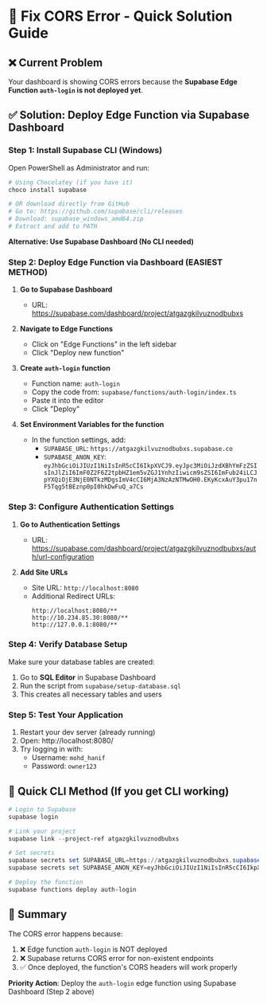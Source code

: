 # 🔧 Fix CORS Error - Quick Solution Guide

## ❌ Current Problem
Your dashboard is showing CORS errors because the **Supabase Edge Function `auth-login` is not deployed yet**.

## ✅ Solution: Deploy Edge Function via Supabase Dashboard

### Step 1: Install Supabase CLI (Windows)

Open PowerShell as Administrator and run:

```powershell
# Using Chocolatey (if you have it)
choco install supabase

# OR download directly from GitHub
# Go to: https://github.com/supabase/cli/releases
# Download: supabase_windows_amd64.zip
# Extract and add to PATH
```

**Alternative: Use Supabase Dashboard (No CLI needed)**

### Step 2: Deploy Edge Function via Dashboard (EASIEST METHOD)

1. **Go to Supabase Dashboard**
   - URL: https://supabase.com/dashboard/project/atgazgkilvuznodbubxs

2. **Navigate to Edge Functions**
   - Click on "Edge Functions" in the left sidebar
   - Click "Deploy new function"

3. **Create `auth-login` function**
   - Function name: `auth-login`
   - Copy the code from: `supabase/functions/auth-login/index.ts`
   - Paste it into the editor
   - Click "Deploy"

4. **Set Environment Variables for the function**
   - In the function settings, add:
     - `SUPABASE_URL`: `https://atgazgkilvuznodbubxs.supabase.co`
     - `SUPABASE_ANON_KEY`: `eyJhbGciOiJIUzI1NiIsInR5cCI6IkpXVCJ9.eyJpc3MiOiJzdXBhYmFzZSIsInJlZiI6ImF0Z2F6Z2tpbHZ1em5vZGJ1YnhzIiwicm9sZSI6ImFub24iLCJpYXQiOjE3NjE0NTkzMDgsImV4cCI6MjA3NzAzNTMwOH0.EKyKcxAuY3pu17nF5Tqg5tBEznp0pI0hkDwFuQ_a7Cs`

### Step 3: Configure Authentication Settings

1. **Go to Authentication Settings**
   - URL: https://supabase.com/dashboard/project/atgazgkilvuznodbubxs/auth/url-configuration

2. **Add Site URLs**
   - Site URL: `http://localhost:8080`
   - Additional Redirect URLs:
     ```
     http://localhost:8080/**
     http://10.234.85.30:8080/**
     http://127.0.0.1:8080/**
     ```

### Step 4: Verify Database Setup

Make sure your database tables are created:

1. Go to **SQL Editor** in Supabase Dashboard
2. Run the script from `supabase/setup-database.sql`
3. This creates all necessary tables and users

### Step 5: Test Your Application

1. Restart your dev server (already running)
2. Open: http://localhost:8080/
3. Try logging in with:
   - Username: `mohd_hanif`
   - Password: `owner123`

## 🎯 Quick CLI Method (If you get CLI working)

```powershell
# Login to Supabase
supabase login

# Link your project
supabase link --project-ref atgazgkilvuznodbubxs

# Set secrets
supabase secrets set SUPABASE_URL=https://atgazgkilvuznodbubxs.supabase.co
supabase secrets set SUPABASE_ANON_KEY=eyJhbGciOiJIUzI1NiIsInR5cCI6IkpXVCJ9.eyJpc3MiOiJzdXBhYmFzZSIsInJlZiI6ImF0Z2F6Z2tpbHZ1em5vZGJ1YnhzIiwicm9sZSI6ImFub24iLCJpYXQiOjE3NjE0NTkzMDgsImV4cCI6MjA3NzAzNTMwOH0.EKyKcxAuY3pu17nF5Tqg5tBEznp0pI0hkDwFuQ_a7Cs

# Deploy the function
supabase functions deploy auth-login
```

## 📝 Summary

The CORS error happens because:
1. ❌ Edge function `auth-login` is NOT deployed
2. ❌ Supabase returns CORS error for non-existent endpoints
3. ✅ Once deployed, the function's CORS headers will work properly

**Priority Action**: Deploy the `auth-login` edge function using Supabase Dashboard (Step 2 above)
